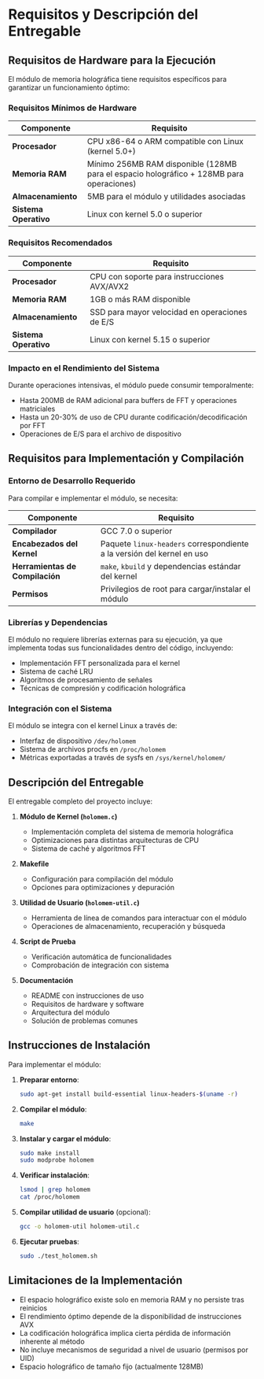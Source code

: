 # Requisitos y Descripción del Entregable

## Requisitos de Hardware para la Ejecución

El módulo de memoria holográfica tiene requisitos específicos para garantizar un funcionamiento óptimo:

### Requisitos Mínimos de Hardware

| Componente | Requisito |
|------------|-----------|
| **Procesador** | CPU x86-64 o ARM compatible con Linux (kernel 5.0+) |
| **Memoria RAM** | Mínimo 256MB RAM disponible (128MB para el espacio holográfico + 128MB para operaciones) |
| **Almacenamiento** | 5MB para el módulo y utilidades asociadas |
| **Sistema Operativo** | Linux con kernel 5.0 o superior |

### Requisitos Recomendados

| Componente | Requisito |
|------------|-----------|
| **Procesador** | CPU con soporte para instrucciones AVX/AVX2 |
| **Memoria RAM** | 1GB o más RAM disponible |
| **Almacenamiento** | SSD para mayor velocidad en operaciones de E/S |
| **Sistema Operativo** | Linux con kernel 5.15 o superior |

### Impacto en el Rendimiento del Sistema

Durante operaciones intensivas, el módulo puede consumir temporalmente:
- Hasta 200MB de RAM adicional para buffers de FFT y operaciones matriciales
- Hasta un 20-30% de uso de CPU durante codificación/decodificación por FFT
- Operaciones de E/S para el archivo de dispositivo

## Requisitos para Implementación y Compilación

### Entorno de Desarrollo Requerido

Para compilar e implementar el módulo, se necesita:

| Componente | Requisito |
|------------|-----------|
| **Compilador** | GCC 7.0 o superior |
| **Encabezados del Kernel** | Paquete `linux-headers` correspondiente a la versión del kernel en uso |
| **Herramientas de Compilación** | `make`, `kbuild` y dependencias estándar del kernel |
| **Permisos** | Privilegios de root para cargar/instalar el módulo |

### Librerías y Dependencias

El módulo no requiere librerías externas para su ejecución, ya que implementa todas sus funcionalidades dentro del código, incluyendo:

- Implementación FFT personalizada para el kernel
- Sistema de caché LRU
- Algoritmos de procesamiento de señales
- Técnicas de compresión y codificación holográfica

### Integración con el Sistema

El módulo se integra con el kernel Linux a través de:
- Interfaz de dispositivo `/dev/holomem`
- Sistema de archivos procfs en `/proc/holomem`
- Métricas exportadas a través de sysfs en `/sys/kernel/holomem/`

## Descripción del Entregable

El entregable completo del proyecto incluye:

1. **Módulo de Kernel (`holomem.c`)**
   - Implementación completa del sistema de memoria holográfica
   - Optimizaciones para distintas arquitecturas de CPU
   - Sistema de caché y algoritmos FFT

2. **Makefile**
   - Configuración para compilación del módulo
   - Opciones para optimizaciones y depuración

3. **Utilidad de Usuario (`holomem-util.c`)**
   - Herramienta de línea de comandos para interactuar con el módulo
   - Operaciones de almacenamiento, recuperación y búsqueda

4. **Script de Prueba**
   - Verificación automática de funcionalidades
   - Comprobación de integración con sistema

5. **Documentación**
   - README con instrucciones de uso
   - Requisitos de hardware y software
   - Arquitectura del módulo
   - Solución de problemas comunes

## Instrucciones de Instalación

Para implementar el módulo:

1. **Preparar entorno**:
   ```bash
   sudo apt-get install build-essential linux-headers-$(uname -r)
   ```

2. **Compilar el módulo**:
   ```bash
   make
   ```

3. **Instalar y cargar el módulo**:
   ```bash
   sudo make install
   sudo modprobe holomem
   ```

4. **Verificar instalación**:
   ```bash
   lsmod | grep holomem
   cat /proc/holomem
   ```

5. **Compilar utilidad de usuario** (opcional):
   ```bash
   gcc -o holomem-util holomem-util.c
   ```

6. **Ejecutar pruebas**:
   ```bash
   sudo ./test_holomem.sh
   ```

## Limitaciones de la Implementación

- El espacio holográfico existe solo en memoria RAM y no persiste tras reinicios
- El rendimiento óptimo depende de la disponibilidad de instrucciones AVX
- La codificación holográfica implica cierta pérdida de información inherente al método
- No incluye mecanismos de seguridad a nivel de usuario (permisos por UID)
- Espacio holográfico de tamaño fijo (actualmente 128MB)